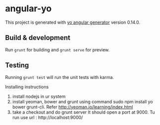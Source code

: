 # angular-yo

This project is generated with [yo angular generator](https://github.com/yeoman/generator-angular)
version 0.14.0.

## Build & development

Run `grunt` for building and `grunt serve` for preview.

## Testing

Running `grunt test` will run the unit tests with karma.

Installing instructions

1. install nodejs in ur system
2. install yeoman, bower and grunt using command
    sudo npm install yo bower grunt-cli.
    Refer http://yeoman.io/learning/index.html
3. take a checkout and do grunt server
    It should open a port at 9000. Tu run use url : http://localhost:9000/
